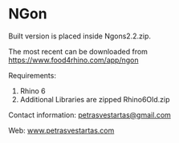 # NGon
Built version is placed inside Ngons2.2.zip.

The most recent can be downloaded from
https://www.food4rhino.com/app/ngon

Requirements:
1. Rhino 6
2. Additional Libraries are zipped Rhino6Old.zip




Contact information:
petrasvestartas@gmail.com

Web:
www.petrasvestartas.com
